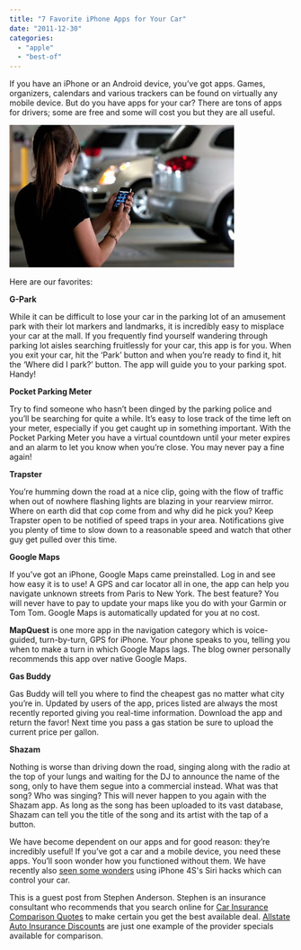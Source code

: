 ```yaml
---
title: "7 Favorite iPhone Apps for Your Car"
date: "2011-12-30"
categories: 
  - "apple"
  - "best-of"
---
```


  
If you have an iPhone or an Android device, you’ve got apps. Games, organizers, calendars and various trackers can be found on virtually any mobile device. But do you have apps for your car? There are tons of apps for drivers; some are free and some will cost you but they are all useful.  
  
  

[![](images/2011-12-30_002542.jpg)](http://2.bp.blogspot.com/-erYlFwAFpL4/Tv1ZgVdrlOI/AAAAAAAAIA8/oV_Z3KoSsk0/s1600/2011-12-30_002542.jpg)

  
  
Here are our favorites:  
  
**G-Park**  
  
While it can be difficult to lose your car in the parking lot of an amusement park with their lot markers and landmarks, it is incredibly easy to misplace your car at the mall. If you frequently find yourself wandering through parking lot aisles searching fruitlessly for your car, this app is for you. When you exit your car, hit the ‘Park’ button and when you’re ready to find it, hit the ‘Where did I park?’ button. The app will guide you to your parking spot. Handy!  
  
**Pocket Parking Meter**  
  
Try to find someone who hasn’t been dinged by the parking police and you’ll be searching for quite a while. It’s easy to lose track of the time left on your meter, especially if you get caught up in something important. With the Pocket Parking Meter you have a virtual countdown until your meter expires and an alarm to let you know when you’re close. You may never pay a fine again!  
  
**Trapster**  
  
You’re humming down the road at a nice clip, going with the flow of traffic when out of nowhere flashing lights are blazing in your rearview mirror. Where on earth did that cop come from and why did he pick you? Keep Trapster open to be notified of speed traps in your area. Notifications give you plenty of time to slow down to a reasonable speed and watch that other guy get pulled over this time.  
  
**Google Maps**  
  
If you’ve got an iPhone, Google Maps came preinstalled. Log in and see how easy it is to use! A GPS and car locator all in one, the app can help you navigate unknown streets from Paris to New York. The best feature? You will never have to pay to update your maps like you do with your Garmin or Tom Tom. Google Maps is automatically updated for you at no cost.  
  
**MapQuest** is one more app in the navigation category which is voice-guided, turn-by-turn, GPS for iPhone. Your phone speaks to you, telling you when to make a turn in which Google Maps lags. The blog owner personally recommends this app over native Google Maps.  
  
**Gas Buddy**  
  
Gas Buddy will tell you where to find the cheapest gas no matter what city you’re in. Updated by users of the app, prices listed are always the most recently reported giving you real-time information. Download the app and return the favor! Next time you pass a gas station be sure to upload the current price per gallon.  
  
**Shazam**  
  
Nothing is worse than driving down the road, singing along with the radio at the top of your lungs and waiting for the DJ to announce the name of the song, only to have them segue into a commercial instead. What was that song? Who was singing? This will never happen to you again with the Shazam app. As long as the song has been uploaded to its vast database, Shazam can tell you the title of the song and its artist with the tap of a button.  
  
We have become dependent on our apps and for good reason: they’re incredibly useful! If you’ve got a car and a mobile device, you need these apps. You’ll soon wonder how you functioned without them. We have recently also [seen some wonders](http://www.cosmogeek.info/2011/11/siri-hacker-siri-can-start-stop-lock.html) using iPhone 4S's Siri hacks which can control your car.  
  

This is a guest post from Stephen Anderson. Stephen is an insurance consultant who recommends that you search online for [Car Insurance Comparison Quotes](http://www.carinsurancequotescomparison.com/Car-Insurance-Specials.php) to make certain you get the best available deal. [Allstate Auto Insurance Discounts](http://www.carinsurancequotescomparison.com/Allstate-Insurance-Company-Discount-Programs.php) are just one example of the provider specials available for comparison.
